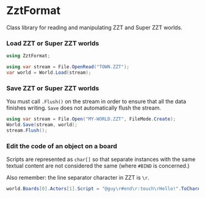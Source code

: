 # ZztFormat

Class library for reading and manipulating ZZT and Super ZZT worlds.

### Load ZZT or Super ZZT worlds

```csharp
using ZztFormat;

using var stream = File.OpenRead("TOWN.ZZT");
var world = World.Load(stream);
```

### Save ZZT or Super ZZT worlds

You must call `.Flush()` on the stream in order to ensure that all the data
finishes writing. `Save` does not automatically flush the stream.

```csharp
using var stream = File.Open("MY-WORLD.ZZT", FileMode.Create);
World.Save(stream, world);
stream.Flush();
```

### Edit the code of an object on a board

Scripts are represented as `char[]` so that separate instances with the same
textual content are not considered the same (where `#BIND` is concerned.)

Also remember: the line separator character in ZZT is `\r`.

```csharp
world.Boards[0].Actors[1].Script = "@guy\r#end\r:touch\rHello!".ToCharArray();
```